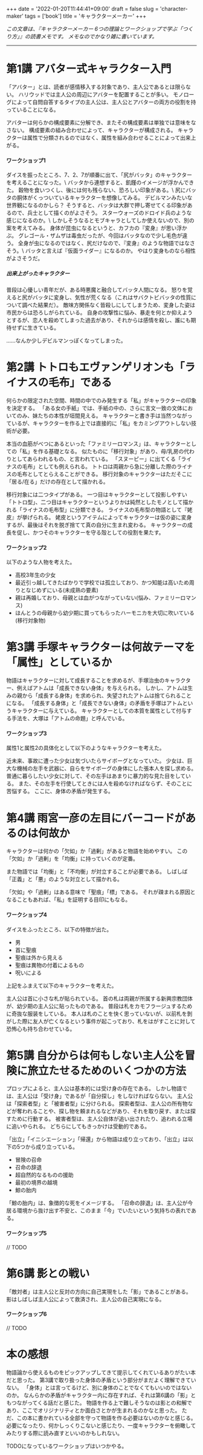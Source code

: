 +++
date = '2022-01-20T11:44:41+09:00'
draft = false
slug = 'character-maker'
tags = ['book']
title = 'キャラクターメーカー'
+++

*この文章は、『キャラクターメーカー 6つの理論とワークショップで学ぶ「つくり方」』の読書メモです。*
*メモなのでかなり雑に書いています。*

---

# 第1講 アバター式キャラクター入門

「アバター」とは、読者が感情移入する対象であり、主人公であるとは限らない。
ハリウッドでは主人公の周辺にアバターを配置することが多い。
モノローグによって自問自答するタイプの主人公は、主人公とアバターの両方の役割を持っていることになる。

アバターは何らかの構成要素に分解でき、またその構成要素は単独では意味をなさない。
構成要素の組み合わせによって、キャラクターが構成される。
キャラクターは属性で分類されるのではなく、属性を組み合わせることによって出来上がる。

#### ワークショップ1

ダイスを振ったところ、7、2、7が順番に出て、「尻がバッタ」のキャラクターを考えることになった。\\
バッタから連想すると、飢饉のイメージが浮かんできた。
穀物を食いつくし、後には何も残らない、恐ろしい印象がある。\\
尻にバッタの胴体がくっついているキャラクターを想像してみる。
デビルマンみたいな世界観になるのかしら？
そうすると、バッタは大群で押し寄せてくる印象があるので、兵士として描くのがよさそう。
スターウォーズのドロイド兵のような感じになるのか。\\
しかしそうなるとモブキャラとしてしか使えないので、別の案を考えてみる。
身体が昆虫になるというと、カフカの『変身』が思い浮かぶ。
グレゴール・ザムザは毒虫だったが、今回はバッタなので少し毛色が違う。
全身が虫になるのではなく、尻だけなので、『変身』のような物語ではなさそう。\\
バッタと言えば『仮面ライダー』になるのか。
やはり変身ものなら相性がよさそうだ。

##### 出来上がったキャラクター

普段は心優しい青年だが、ある時悪魔と融合してバッタ人間になる。
怒りを覚えると尻がバッタに変身し、気性が荒くなる（これはサバクトビバッタの性質について調べた結果だ）。
敵味方関係なく皆殺しにしてしまうため、変身した姿は市民からは恐ろしがられている。
自身の攻撃性に悩み、暴走を何とか抑えようとするが、恋人を殺めてしまった過去があり、それからは感情を殺し、誰にも期待せずに生きている。

……なんか少しデビルマンっぽくなってしまった。

# 第2講 トトロもエヴァンゲリオンも「ライナスの毛布」である

何らかの限定された空間、時間の中でのみ発生する「私」がキャラクターの印象を決定する。
「ある女の手紙」では、手紙の中の、さらに言文一致の文体においてのみ、妹たちの本性が垣間見える。
キャラクターと書き手は当然つながっているが、キャラクターを作る上では直接的に「私」をカミングアウトしない技術が必要。

本当の血筋がべつにあるといった「ファミリーロマンス」は、キャラクターとしての「私」を作る基礎となる。
似たものに「移行対象」があり、母/乳房の代わりとしてあらわれるもの、と言われている。
「スヌーピー」に出てくる「ライナスの毛布」としても例えられる。
トトロは両親から急に分離した際のライナスの毛布としてとらえることができる。
移行対象のキャラクターはただそこに「居る/在る」だけの存在として描かれる。

移行対象には二つタイプがある。
一つ目はキャラクターとして投影しやすい「トトロ型」、二つ目はキャラクターというよりかは純然としたモノとして描かれる「ライナスの毛布型」に分類できる。
ライナスの毛布型の物語として『姥皮』が挙げられる。
姥皮というアイテムによってキャラクターは仮の姿に変身するが、最後はそれを脱ぎ捨てて真の自分に生まれ変わる。
キャラクターの成長を促し、かつそのキャラクターを守る殻としての役割を果たす。

#### ワークショップ2

以下のような人物を考えた。

- 高校3年生の少女
- 最近引っ越してきたばかりで学校では孤立しており、かつ知能は高いため周りとなじめずにいる(未成熟の要素)
- 親は再婚しており、母親とは血がつながっていない(悩み、ファミリーロマンス)
- ほんとうの母親から幼少期に買ってもらったハーモニカを大切に吹いている(移行対象物)

# 第3講 手塚キャラクターは何故テーマを「属性」としているか

物語はキャラクターに対して成長することを求めるが、手塚治虫のキャラクター、例えばアトムは「成長できない身体」を与えられる。
しかし、アトムは生みの親から「成長する身体」を求められ、失望されたアトムは捨てられることになる。
「成長する身体」と「成長できない身体」の矛盾を手塚はアトムというキャラクターに与えている。
キャラクターとしての本質を属性として付与する手法を、大塚は「アトムの命題」と呼んでいる。

#### ワークショップ3

属性1と属性2の具体化として以下のようなキャラクターを考えた。

近未来、事故に遭った少女は気づいたらサイボーグとなっていた。
少女は、巨大な機械の左手を武器に、自らをサイボーグの身体にした張本人を探し求める。
普通に暮らしたい少女に対して、その左手はあまりに暴力的な見た目をしている。
また、その左手を行使してときには人を殺めなければならず、そのことに苦悩する。
ここに、身体の矛盾が発生する。

# 第4講 雨宮一彦の左目にバーコードがあるのは何故か

キャラクターは何かの「欠如」か「過剰」があると物語を始めやすい。
この「欠如」か「過剰」を「均衡」に持っていくのが定番。

また物語では「均衡」と「不均衡」が対立することが必要である。
しばしば「正義」と「悪」のような対立として描かれる。

「欠如」や「過剰」はある意味で「聖痕」「標」である。
それが疎まれる原因となることもあれば、「私」を証明する目印にもなる。

#### ワークショップ4

ダイスをふったところ、以下の特徴が出た。

- 男
- 首に聖痕
- 聖痕は外から見える
- 聖痕は異物の付着によるもの
- 呪いによる

上記をふまえて以下のキャラクターを考えた。

主人公は首に小さな札が貼られている。
首の札は両親が所属する新興宗教団体が、幼少期の主人公に貼ったものである。
普段は札をカモフラージュするために奇抜な服装をしている。
本人は札のことを快く思っていないが、以前札を剝がした際に友人が亡くなるという事件が起こっており、札をはがすことに対して恐怖心も持ち合わせている。

# 第5講 自分からは何もしない主人公を冒険に旅立たせるためのいくつかの方法

プロップによると、主人公は基本的には受け身の存在である。
しかし物語では、主人公は「受け身」であるが「自分探し」をしなければならない。
主人公は「探索者型」と「被害者型」に分けられる。
探索者型は、主人公の所有物などが奪われることや、探し物を頼まれるなどがあり、それを取り戻す、または探すために行動する。
被害者型は、主人公自体が追い出されたり、追われる立場に追いやられる。
どちらにしてもきっかけは受動的である。

「出立」「イニシエーション」「帰還」から物語は成り立っており、「出立」は以下の5つから成り立っている。

- 冒険の召命
- 召命の辞退
- 超自然的なるものの援助
- 最初の境界の越境
- 鯨の胎内

「鯨の胎内」は、象徴的な死をイメージする。
「召命の辞退」は、主人公が今居る環境から抜け出す不安と、このまま「今」でいたいという気持ちの表れである。

#### ワークショップ5

// TODO

# 第6講 影との戦い

「敵対者」は主人公と反対の方向に自己実現をした「影」であることがある。
影はしばしば主人公によって救済され、主人公の自己実現になる。

#### ワークショップ6

// TODO

# 本の感想

物語論から使えるものをピックアップしてきて提示してくれているありがたい本だと思った。
第3講で取り扱った身体の矛盾という部分がまだよく理解できていない。
「身体」とは言ってるけど、別に身体のことでなくてもいいのではないのか。
なんらかの矛盾がキャラクター内に存在すれば、それは第6講の「影」ともつながってくる話だと感じた。
物語を作る上で難しそうなのは影との和解であり、ここでオリジナリティとか面白さとかが生まれるのかなと思った。
ただ、この本に書かれている全部を守って物語を作る必要はないのかなと感じる。
必要になったり、何かしっくりこないと感じたり、一度キャラクターを俯瞰してみたりする際に読み直すといいのかもしれない。

TODOになっているワークショップはいつかやる。